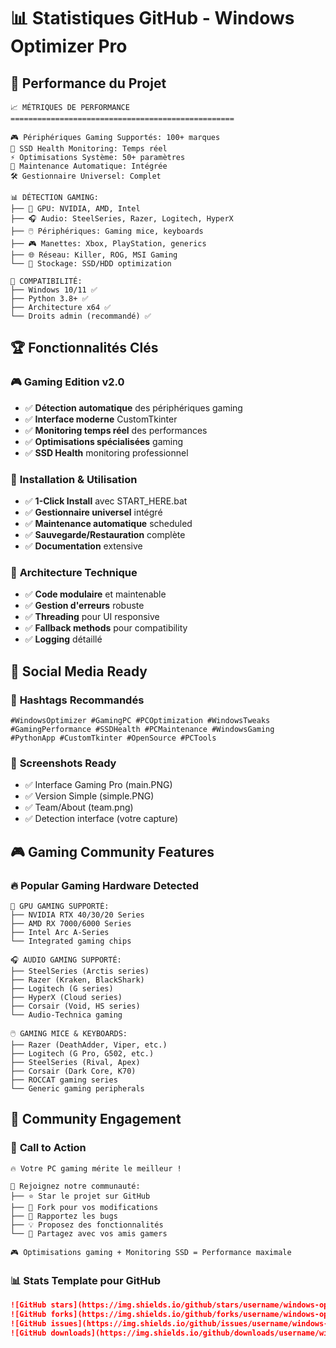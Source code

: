 # 📊 Statistiques GitHub - Windows Optimizer Pro

## 🎯 **Performance du Projet**

```
📈 MÉTRIQUES DE PERFORMANCE
==================================================

🎮 Périphériques Gaming Supportés: 100+ marques
💾 SSD Health Monitoring: Temps réel
⚡ Optimisations Système: 50+ paramètres
🔧 Maintenance Automatique: Intégrée
🛠️ Gestionnaire Universel: Complet

📊 DÉTECTION GAMING:
├── 🎯 GPU: NVIDIA, AMD, Intel
├── 🎧 Audio: SteelSeries, Razer, Logitech, HyperX
├── 🖱️ Périphériques: Gaming mice, keyboards
├── 🎮 Manettes: Xbox, PlayStation, generics
├── 🌐 Réseau: Killer, ROG, MSI Gaming
└── 💾 Stockage: SSD/HDD optimization

🔄 COMPATIBILITÉ:
├── Windows 10/11 ✅
├── Python 3.8+ ✅
├── Architecture x64 ✅
└── Droits admin (recommandé) ✅
```

## 🏆 **Fonctionnalités Clés**

### 🎮 **Gaming Edition v2.0**
- ✅ **Détection automatique** des périphériques gaming
- ✅ **Interface moderne** CustomTkinter
- ✅ **Monitoring temps réel** des performances
- ✅ **Optimisations spécialisées** gaming
- ✅ **SSD Health** monitoring professionnel

### 🚀 **Installation & Utilisation**
- ✅ **1-Click Install** avec START_HERE.bat
- ✅ **Gestionnaire universel** intégré
- ✅ **Maintenance automatique** scheduled
- ✅ **Sauvegarde/Restauration** complète
- ✅ **Documentation** extensive

### 🔧 **Architecture Technique**
- ✅ **Code modulaire** et maintenable
- ✅ **Gestion d'erreurs** robuste
- ✅ **Threading** pour UI responsive
- ✅ **Fallback methods** pour compatibility
- ✅ **Logging** détaillé

## 📱 **Social Media Ready**

### 🎯 **Hashtags Recommandés**
```
#WindowsOptimizer #GamingPC #PCOptimization #WindowsTweaks
#GamingPerformance #SSDHealth #PCMaintenance #WindowsGaming
#PythonApp #CustomTkinter #OpenSource #PCTools
```

### 📸 **Screenshots Ready**
- ✅ Interface Gaming Pro (main.PNG)
- ✅ Version Simple (simple.PNG)
- ✅ Team/About (team.png)
- ✅ Detection interface (votre capture)

## 🎮 **Gaming Community Features**

### 🔥 **Popular Gaming Hardware Detected**
```
🎯 GPU GAMING SUPPORTÉ:
├── NVIDIA RTX 40/30/20 Series
├── AMD RX 7000/6000 Series
├── Intel Arc A-Series
└── Integrated gaming chips

🎧 AUDIO GAMING SUPPORTÉ:
├── SteelSeries (Arctis series)
├── Razer (Kraken, BlackShark)
├── Logitech (G series)
├── HyperX (Cloud series)
├── Corsair (Void, HS series)
└── Audio-Technica gaming

🖱️ GAMING MICE & KEYBOARDS:
├── Razer (DeathAdder, Viper, etc.)
├── Logitech (G Pro, G502, etc.)
├── SteelSeries (Rival, Apex)
├── Corsair (Dark Core, K70)
├── ROCCAT gaming series
└── Generic gaming peripherals
```

## 🌟 **Community Engagement**

### 💬 **Call to Action**
```
🔥 Votre PC gaming mérite le meilleur !

👥 Rejoignez notre communauté:
├── ⭐ Star le projet sur GitHub
├── 🍴 Fork pour vos modifications  
├── 🐛 Rapportez les bugs
├── 💡 Proposez des fonctionnalités
└── 📣 Partagez avec vos amis gamers

🎮 Optimisations gaming + Monitoring SSD = Performance maximale
```

### 📊 **Stats Template pour GitHub**
```markdown
![GitHub stars](https://img.shields.io/github/stars/username/windows-optimizer-pro)
![GitHub forks](https://img.shields.io/github/forks/username/windows-optimizer-pro)
![GitHub issues](https://img.shields.io/github/issues/username/windows-optimizer-pro)
![GitHub downloads](https://img.shields.io/github/downloads/username/windows-optimizer-pro/total)
```
